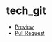 # tech_git

  - [Preview](https://zelinskyi-serhii.github.io/tech_git/)
  - [Pull Request](https://github.com/Zelinskyi-Serhii/tech_git/pull/1)